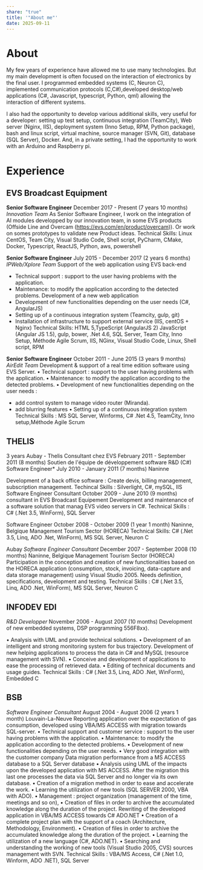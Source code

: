 ```yaml
---
share: "true"
title: '"About me"'
date: 2025-09-11
---
```

# About
My few years of experience have allowed me to use many technologies. But my main development is often focused on the interaction of electronics by the final user. I programmed embedded systems (C, Neuron C), implemented communication protocols (C,C#),developed desktop/web applications (C#, Javascript, typescript, Python, qml) allowing the interaction of different systems.  
  
I also had the opportunity to develop various additional skills, very useful for a developer: setting up test setup, continuous integration (TeamCity), Web server (Nginx, IIS), deployment system (Inno Setup, RPM, Python package), bash and linux script, virtual machine, source manager (SVN, Git), database (SQL Server), Docker. And, in a private setting, I had the opportunity to work with an Arduino and Raspberry pi.

# Experience
## EVS Broadcast Equipment

**Senior Software Engineer**
December 2017 - Present (7 years 10 months)
*Innovation Team*
As Senior Software Engineer, I work on the integration of AI modules
developped by our innovation team, in some EVS products (Offside Line and
Overcam (https://evs.com/en/product/overcam)). Or work on somes prototypes
to validate new Product ideas.
Technical Skills: Linux CentOS, Team City, Visual Studio Code, Shell script,
PyCharm, CMake, Docker, Typescript, ReactJS, Python, aws, powershell

**Senior Software Engineer**
July 2015 - December 2017 (2 years 6 months)
*IPWeb/Xplore Team*
Support of the web application using EVS back-end
- Technical support : support to the user having problems with the application.
- Maintenance: to modify the application according to the detected problems.
Development of a new web application
- Development of new functionalities depending on the user needs (C#,
AngularJS)
- Setting up of a continuous integration system (Teamcity, gulp, git)
- Installation of infrastructure to support external service (IIS, centOS + Nginx)
Technical Skills: HTML 5,TypeScript (AngularJS 2) JavaScript (Angular JS
1.5), gulp, bower, .Net 4.6, SQL Server, Team City, Inno Setup, Méthode Agile
Scrum, IIS, NGinx, Visual Studio Code, Linux, Shell script, RPM

**Senior Software Engineer**
October 2011 - June 2015 (3 years 9 months)
*AirEdit Team*
Development & support of a real time edition software using EVS Server.
• Technical support : support to the user having problems with the application.
• Maintenance: to modify the application according to the detected problems.
• Development of new functionalities depending on the user needs :
- add control system to manage video router (Miranda).
- add blurring features
• Setting up of a continuous integration system
Technical Skills : MS SQL Server, Winforms, C# .Net 4.5, TeamCity, Inno
setup,Méthode Agile Scrum

## THELIS
3 years
Aubay - Thelis Consultant chez EVS
February 2011 - September 2011 (8 months)
Soutien de l'équipe de développement software R&D (C#)
Software Engineer*
July 2010 - January 2011 (7 months)
Naninne

Development of a back office software : Create devis, billing management,
subscription management.
Techincal Skills : Silverlight, C#, mySQL, IIS
Software Engineer Consultant
October 2009 - June 2010 (9 months)
consultant in EVS Broadcast Equipement
Development and maintenance of a software solution that manag EVS video
servers in C#.
Technical Skills : C# (.Net 3.5, WinForm), SQL Server

Software Engineer
October 2008 - October 2009 (1 year 1 month)
Naninne, Belgique
Management Tourism Sector (HORECA)
Technical Skills: C# (.Net 3.5, Linq, ADO .Net, WinForm), MS SQL Server,
Neuron C

Aubay
*Software Engineer Consultant*
December 2007 - September 2008 (10 months)
Naninne, Belgique
Management Tourism Sector (HORECA)
Participation in the conception and creation of new functionalities based
on the HORECA application (consumption, stock, invoicing, data-capture
and data storage management) using Visual Studio 2005. Needs definition,
specifications, development and testing.
Technical Skills : C# (.Net 3.5, Linq, ADO .Net, WinForm), MS SQL Server,
Neuron C
## INFODEV EDI
*R&D Developper*
November 2006 - August 2007 (10 months)
Development of new embedded systems, DSP programming 556F8xx).

• Analysis with UML and provide technical solutions.
• Development of an intelligent and strong monitoring system for bus
trajectory.
Development of new helping applications to process the data in C# and
MySQL (resource management with SVN).
• Conceive and development of applications to ease the processing of
retrieved data.
• Editing of technical documents and usage guides.
Technical Skills : C# (.Net 3.5, Linq, ADO .Net, WinForm), Embedded C

## BSB
*Software Engineer Consultant*
August 2004 - August 2006 (2 years 1 month)
Louvain-La-Neuve
Reporting application over the expectation of gas consumption, developed
using VBA/MS ACCESS with migration towards SQL-server.
• Technical support and customer service : support to the user having
problems with the application.
• Maintenance: to modify the application according to the detected
problems.
• Development of new functionalities depending on the user needs.
• Very good integration with the customer company
Data migration performance from a MS ACCESS database to a SQL Server
database
• Analysis using UML of the impacts upon the developed application with
MS ACCESS. After the migration this last one processes the data via SQL
Server and no longer via its own database.
• Creation of a migration method in order to ease and accelerate the work.
• Learning the utilization of new tools (SQL SERVER 2000, VBA with
ADO).
• Management : project organization (management of the time, meetings
and so on),
• Creation of files in order to archive the accumulated knowledge along the
duration of the project.
Rewriting of the developed application in VBA/MS ACCESS towards C#
ADO.NET
• Creation of a complete project plan with the support of a coach
(Architecture, Methodology, Environment).
• Creation of files in order to archive the accumulated knowledge along the
duration of the project.
• Learning the utilization of a new language (C#, ADO.NET).
• Searching and understanding the working of new tools (Visual Studio
2005, CVS) sources management with SVN.
Technical Skills : VBA/MS Access, C# (.Net 1.0, Winform, ADO .NET), SQL
Server
